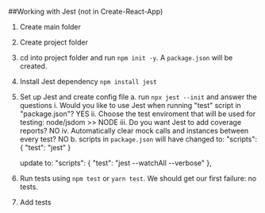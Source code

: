 ##Working with Jest (not in Create-React-App)

1. Create main folder
2. Create project folder
3. cd into project folder and run `npm init -y`. A `package.json` will be created.
4. Install Jest dependency `npm install jest`
5. Set up Jest and create config file
   a. run `npx jest --init` and answer the questions
   i. Would you like to use Jest when running "test" script in "package.json"? YES
   ii. Choose the test enviroment that will be used for testing: node/jsdom >> NODE
   iii. Do you want Jest to add coverage reports? NO
   iv. Automatically clear mock calls and instances between every test? NO
   b. scripts in `package.json` will have changed to:
   "scripts": {
   "test": "jest"
   }

    update to:
    "scripts": {
    "test": "jest --watchAll --verbose"
    },

6. Run tests using `npm test` or `yarn test`. We should get our first failure: no tests.
7. Add tests
